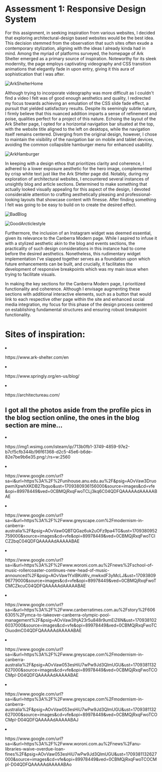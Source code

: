<h1> Assessment 1: Responsive Design System </h1>
<p>For this assignment, in seeking inspiration from various websites, I decided that 
  exploring architectural-design based websites would be the best idea. This decision 
  stemmed from the observation that such sites often exude a contemporary stylization, 
  aligning with the ideas I already kinda had in mind. Among the myriad of platforms 
  surveyed, the homepage of Ark Shelter emerged as a primary source of inspiration. 
  Noteworthy for its sleek modernity, the page employs captivating videography and 
  CSS transition animations that elegantly fade in upon entry, giving it this aura 
  of sophistication that I was after.
  
  <img src="https://cdn.glitch.global/768ee2e3-989d-486c-babe-17a083641e78/desktop.png?v=1709295869474"
     alt="ArkShelterHome"
     style="float: center; margin-right: 10px;" />
  
Although trying to incorporate videography was more difficult as I couldn't find a 
video I felt was of good enough aesthetics and quality, I redirected my focus towards
  achieving an emulation of the CSS slide fade effect, a pursuit that yielded satisfactory results. 
  Despite its seemingly subtle nature, I firmly believe that this nuanced addition imparts a sense of 
  refinement and poise, qualities perfect for a project of this nature. Echoing the layout of the Ark Shelter page, 
  I opted for a horizontal navigation bar situated at the top, with the website title aligned to the left on desktops, 
  while the navigation itself remains centered. Diverging from the original design, however, I chose to maintain the 
  visibility of the navigation bar on mobile and tablet devices, avoiding the common collapsible hamburger menu for enhanced usability.
  
  <img src="https://cdn.glitch.global/768ee2e3-989d-486c-babe-17a083641e78/phoneview.png?v=1709295935640"
     alt="ArkHamburger"
     style="float: center; margin-right: 10px;" />
  
In keeping with a design ethos that prioritizes clarity and coherence, I adhered to a lower exposure aesthetic for the hero image, 
  complemented by crisp white text just like the Ark SHelter page did. Notably, during my exploration of architectural websites, I 
  encountered several instances of unsightly blog and article sections. Determined to make something that actually looked visually 
  appealing for this aspect of the design, I devoted considerable attention to crafting aesthetically pleasing and professional-looking 
  layouts that showcase content with finesse. After finding something I felt was going to be easy to build on to create the desired effect. 
  
  <img src="https://cdn.glitch.global/768ee2e3-989d-486c-babe-17a083641e78/Screenshot%202024-03-01%20224348.png?v=1709296017028"
     alt="BadBlog"
     style="float: center; margin-right: 10px;" />
  
  <img src="https://cdn.glitch.global/768ee2e3-989d-486c-babe-17a083641e78/betterarticle.png?v=1709295985811"
     alt="GoodArcticlestyle"
     style="float: center; margin-right: 10px;" />
  
Furthermore, the inclusion of an Instagram widget was deemed essential, given its relevance to the Canberra Modern page. While I aspired to 
  infuse it with a stylized aesthetic akin to the blog and events sections, the practicality of such design considerations in this instance 
  had to come before the desired aesthetics. Nonetheless, this rudimentary widget implementation I’ve slapped together serves as a foundation 
  upon which future enhancements can be built, and crucially, it facilitates the development of responsive breakpoints which was my main issue 
  when trying to facilitate visuals.
  
In making the key sections for the Canberra Modern page, I prioritized functionality and coherence. Although I envisage augmenting these
  sections with additional interactive elements, such as a button that would link to each respective other page within the site and enhanced 
  social media integration, my focus for this phase of the design process centered on establishing fundamental structures and ensuring robust 
  breakpoint functionality. 
</p>
<h1>Sites of inspiration:</h1>

<li><p>https://www.ark-shelter.com/en</p></li>
<li><p>https://www.springly.org/en-us/blog/</p></li>
<li><p>https://architectureau.com/</p></li>

<h2>I got all the photos aside from the profile pics in the blog section online, the ones in the blog section are mine…</h2>

<li><p>https://img1.wsimg.com/isteam/ip/713b0fb1-3749-4859-97e2-b7cf5cfb344b/96f61368-d2c5-45e6-b6de-82e7be9b6e35.png/:/rs=w:2560</p></li>
<li><p>https://www.google.com/url?sa=i&url=https%3A%2F%2Funihouse.anu.edu.au%2F&psig=AOvVaw3DruopwmXpwhXKDB27bquo&ust=1709380936156000&source=images&cd=vfe&opi=89978449&ved=0CBMQjRxqFwoTCLj3kq6C04QDFQAAAAAdAAAAABAE</p></li>
<li><p>https://www.google.com/url?sa=i&url=https%3A%2F%2Fwww.greyscape.com%2Fmodernism-in-canberra-australia%2F&psig=AOvVaw0QBTQGaz6uk2uOFz9pa4TG&ust=1709380952759000&source=images&cd=vfe&opi=89978449&ved=0CBMQjRxqFwoTCICZ2bqC04QDFQAAAAAdAAAAABAE</p></li>
<li><p>https://www.google.com/url?sa=i&url=https%3A%2F%2Fwww.woroni.com.au%2Fnews%2Fschool-of-music-rollercoaster-continues-new-head-of-music-announced%2F&psig=AOvVaw1YxlBKoWv_mwkxdF3yMcLJ&ust=1709380996779000&source=images&cd=vfe&opi=89978449&ved=0CBMQjRxqFwoTCMCZkcuC04QDFQAAAAAdAAAAABAE</p></li>
<li><p>https://www.google.com/url?sa=i&url=https%3A%2F%2Fwww.canberratimes.com.au%2Fstory%2F6066305%2Fymca-to-takeover-canberra-olympic-pool-management%2F&psig=AOvVaw3lhjA23r5u848r9umEiZ6N&ust=1709381026037000&source=images&cd=vfe&opi=89978449&ved=0CBMQjRxqFwoTCOiuodmC04QDFQAAAAAdAAAAABAE</p></li>
<li><p>https://www.google.com/url?sa=i&url=https%3A%2F%2Fwww.greyscape.com%2Fmodernism-in-canberra-australia%2F&psig=AOvVaw053esHiU7wPw9Jd3QlmUGU&ust=1709381132627000&source=images&cd=vfe&opi=89978449&ved=0CBMQjRxqFwoTCOCMpI-D04QDFQAAAAAdAAAAABAE</p></li>
<li><p>https://www.google.com/url?sa=i&url=https%3A%2F%2Fwww.greyscape.com%2Fmodernism-in-canberra-australia%2F&psig=AOvVaw053esHiU7wPw9Jd3QlmUGU&ust=1709381132627000&source=images&cd=vfe&opi=89978449&ved=0CBMQjRxqFwoTCOCMpI-D04QDFQAAAAAdAAAAABAJ</p></li>
<li><p>https://www.google.com/url?sa=i&url=https%3A%2F%2Fwww.woroni.com.au%2Fnews%2Fanu-libraries-waive-overdue-loan-fines%2F&psig=AOvVaw053esHiU7wPw9Jd3QlmUGU&ust=1709381132627000&source=images&cd=vfe&opi=89978449&ved=0CBMQjRxqFwoTCOCMpI-D04QDFQAAAAAdAAAAABAo</p></li>


